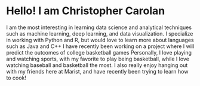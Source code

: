 # Hello! I am Christopher Carolan


I am the most interesting in learning data science and analytical techniques such as machine learning, deep learning, and data visualization. I specialize in working with Python and R, but would love to learn more about languages such as Java and C++
I have recently been working on a project where I will predict the outcomes of college basketball games
Personally, I love playing and watching sports, with my favorite to play being basketball, while I love watching baseball and basketball the most. 
I also really enjoy hanging out with my friends here at Marist, and have recently been trying to learn how to cook!

